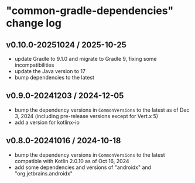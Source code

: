 # "common-gradle-dependencies" change log

## v0.10.0-20251024 / 2025-10-25

* update Gradle to 9.1.0 and migrate to Gradle 9, fixing some incompatibilities
* update the Java version to 17
* bump dependencies to the latest

## v0.9.0-20241203 / 2024-12-05

* bump the dependency versions in `CommonVersions` to the latest as of Dec 3, 2024 (including pre-release versions except for Vert.x 5)
* add a version for kotlinx-io

## v0.8.0-20241016 / 2024-10-18

* bump the dependency versions in `CommonVersions` to the latest compatible with Kotlin 2.0.10 as of Oct 16, 2024
* add some dependencies and versions of "androidx" and "org.jetbrains.androidx"
